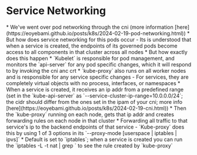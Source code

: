 <h1>Service Networking</h1>
* We've went over pod networking through the cni (more information [here](https://eoyebami.github.io/posts/k8s/2024-02-19-pod-networking.html))
* But how does service networking for this pods occur
  - Its is understood that when a service is created, the endpoints of its governed pods become access to all components in that cluster across all nodes
    * But how exactly does this happen
* `Kubelet` is responsible for pod management, and monitors the `api-server` for any pod specific changes, which it will respond to by invoking the cni anc crt
* `kube-proxy` also runs on all worker nodes and is responsible for any service specific changes
  - For services, they are completely virtual objects with no process, interfaces, or namespaces
    * When a service is created, it receives an ip addr from a predefined range (set in the `kube-api-server` as `--service-cluster-ip-range=10.0.0.0/24`; the cidr should differ from the ones set in the ipam of your cni; more info [here](https://eoyebami.github.io/posts/k8s/2024-02-19-cni.html))
    * Then the `kube-proxy` running on each node, gets that ip addr and creates forwarding rules on each node in that cluster
    * Forwarding all traffic to that service's ip to the backend endpoints of that service
  - `Kube-proxy` does this by using 1 of 3 options in its `--proxy-mode [userspace | iptables | ipvs]`
    * Default is set to `iptables`; when a service is created you can run the `iptables -L -t nat | grep <service>` to see the rule created by `kube-proxy`

